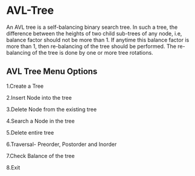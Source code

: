 # AVL-Tree

An AVL tree is a self-balancing binary search tree. In such a tree, the difference between the heights of two 
child sub-trees of any node, i.e, balance factor should not be more than 1. If anytime this balance factor is 
more than 1, then re-balancing of the tree should be performed. The re-balancing of the tree is done by one or 
more tree rotations.


AVL Tree Menu Options
---------------------
1.Create a Tree

2.Insert Node into the tree

3.Delete Node from the existing tree

4.Search a Node in the tree

5.Delete entire tree

6.Traversal- Preorder, Postorder and Inorder

7.Check Balance of the tree

8.Exit
